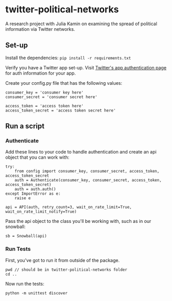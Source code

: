 # twitter-political-networks
A research project with Julia Kamin on examining the spread of political information via Twitter networks.

## Set-up

Install the dependencies:
```pip install -r requirements.txt```

Verify you have a Twitter app set-up. Visit [Twitter's app authentication page](https://apps.twitter.com/) for auth information for your app.

Create your config.py file that has the following values:
```
consumer_key = 'consumer key here'
consumer_secret = 'consumer secret here'

access_token = 'access token here'
access_token_secret = 'access token secret here'
```

## Run a script

### Authenticate

Add these lines to your code to handle authentication and create an api object that you can work with:
```
try:
	from config import consumer_key, consumer_secret, access_token, access_token_secret
	auth = Authenticate(consumer_key, consumer_secret, access_token, access_token_secret)
	auth = auth.auth()
except ImportError as e:
	raise e

api = API(auth, retry_count=3, wait_on_rate_limit=True, wait_on_rate_limit_notify=True)
```

Pass the api object to the class you'll be working with, such as in our snowball:
```
sb = Snowball(api)
```

### Run Tests

First, you've got to run it from outside of the package. 
```
pwd // should be in twitter-political-networks folder
cd ..
```

Now run the tests:
```
python -m unittest discover
```